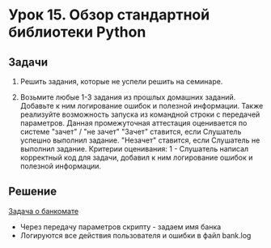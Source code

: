 # Урок 15. Обзор стандартной библиотеки Python

## Задачи

1. Решить задания, которые не успели решить на семинаре.

2. Возьмите любые 1-3 задания из прошлых домашних заданий. Добавьте к ним логирование ошибок и полезной информации. Также реализуйте возможность запуска из командной строки с передачей параметров. Данная промежуточная аттестация оценивается по системе "зачет" / "не зачет" "Зачет" ставится, если Слушатель успешно выполнил задание. "Незачет" ставится, если Слушатель не выполнил задание. Критерии оценивания: 1 - Слушатель написал корректный код для задачи, добавил к ним логирование ошибок и полезной информации.

## Решение

[Задача о банкомате](https://github.com/allseenn/pythondive/blob/main/15.Tasks/task03.py)

- Через передачу параметров скрипту - задаем имя банка
- Логируются все действия пользователя и ошибки в файл bank.log